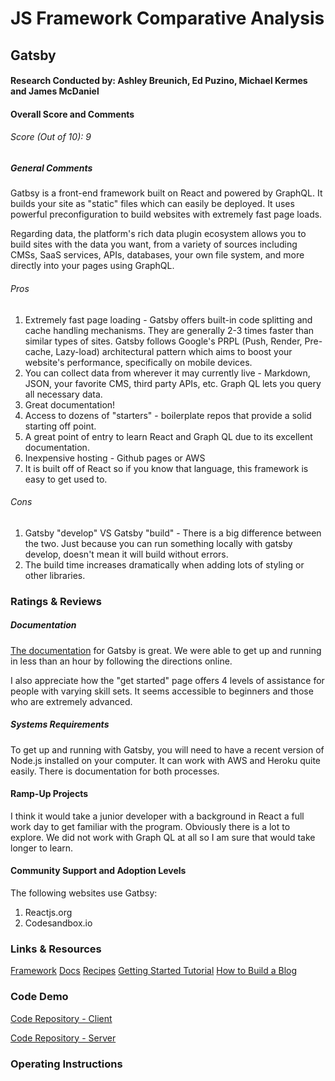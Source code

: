 # JS Framework Comparative Analysis

## Gatsby

#### Research Conducted by: Ashley Breunich, Ed Puzino, Michael Kermes and James McDaniel

#### Overall Score and Comments 

###### Score (Out of 10): 9

##### General Comments 

Gatbsy is a front-end framework built on React and powered by GraphQL. It builds your site as "static" files which can easily be deployed. It uses powerful preconfiguration to build websites with extremely fast page loads.

Regarding data, the platform's rich data plugin ecosystem allows you to build sites with the data you want, from a variety of sources including CMSs, SaaS services, APIs, databases, your own file system, and more directly into your pages using GraphQL.

###### Pros
1. Extremely fast page loading - Gatsby offers built-in code splitting and cache handling mechanisms. They are generally 2-3 times faster than similar types of sites. Gatsby follows Google's PRPL (Push, Render, Pre-cache, Lazy-load) architectural pattern which aims to boost your website's performance, specifically on mobile devices. 
2. You can collect data from wherever it may currently live - Markdown, JSON, your favorite CMS, third party APIs, etc. Graph QL lets you query all necessary data. 
3. Great documentation! 
4. Access to dozens of "starters" - boilerplate repos that provide a solid starting off point. 
5. A great point of entry to learn React and Graph QL due to its excellent documentation. 
6. Inexpensive hosting - Github pages or AWS
7. It is built off of React so if you know that language, this framework is easy to get used to. 

###### Cons
1. Gatsby "develop" VS Gatsby "build" - There is a big difference between the two. Just because you can run something locally with gatsby develop, doesn't mean it will build without errors. 
2. The build time increases dramatically when adding lots of styling or other libraries. 

### Ratings & Reviews

##### Documentation 
[The documentation](https://www.gatsbyjs.org/docs/) for Gatsby is great. We were able to get up and running in less than an hour by following the directions online. 

I also appreciate how the "get started" page offers 4 levels of assistance for people with varying skill sets. It seems accessible to beginners and those who are extremely advanced. 

##### Systems Requirements 
To get up and running with Gatsby, you will need to have a recent version of Node.js installed on your computer. It can work with AWS and Heroku quite easily. There is documentation for both processes.  

#### Ramp-Up Projects
I think it would take a junior developer with a background in React a full work day to get familiar with the program. Obviously there is a lot to explore. We did not work with Graph QL at all so I am sure that would take longer to learn. 

#### Community Support and Adoption Levels 
The following websites use Gatbsy: 
1. Reactjs.org
2. Codesandbox.io

### Links & Resources 
[Framework](https://www.gatsbyjs.org/) 
[Docs](https://www.gatsbyjs.org/docs/)
[Recipes](https://www.gatsbyjs.org/docs/recipes)
[Getting Started Tutorial](https://www.gatsbyjs.org/tutorial/part-one/)
[How to Build a Blog](https://codeburst.io/build-a-blog-using-gatsby-js-react-8561bfe8fc91)

### Code Demo
[Code Repository - Client](https://github.com/ashley-breunich/gatsby) 

[Code Repository - Server](https://github.com/ashley-breunich/yakker-server/tree/master/server) 

### Operating Instructions 
